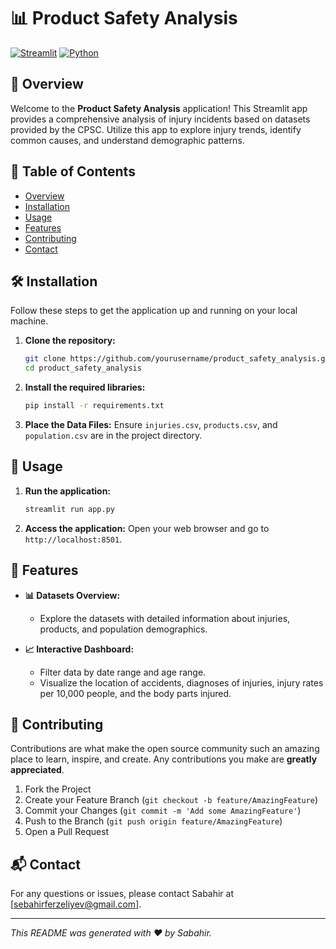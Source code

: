 # 📊  Product Safety Analysis


[![Streamlit](https://img.shields.io/badge/Streamlit-v1.36.0-brightgreen.svg)](https://streamlit.io/)
[![Python](https://img.shields.io/badge/Python-3.8+-blue.svg)](https://www.python.org/)

## 📝 Overview

Welcome to the **Product Safety Analysis** application! This Streamlit app provides a comprehensive analysis of injury incidents based on datasets provided by the CPSC. Utilize this app to explore injury trends, identify common causes, and understand demographic patterns.

## 📖 Table of Contents

- [Overview](#-overview)
- [Installation](#-installation)
- [Usage](#-usage)
- [Features](#-features)
- [Contributing](#-contributing)
- [Contact](#-contact)

## 🛠️ Installation

Follow these steps to get the application up and running on your local machine.

1. **Clone the repository:**
    ```sh
    git clone https://github.com/yourusername/product_safety_analysis.git
    cd product_safety_analysis
    ```

2. **Install the required libraries:**
    ```sh
    pip install -r requirements.txt
    ```

3. **Place the Data Files:**
    Ensure `injuries.csv`, `products.csv`, and `population.csv` are in the project directory.

## 🚀 Usage

1. **Run the application:**
    ```sh
    streamlit run app.py
    ```

2. **Access the application:**
    Open your web browser and go to `http://localhost:8501`.

## 🌟 Features

- **📊 Datasets Overview:**
  - Explore the datasets with detailed information about injuries, products, and population demographics.
  
- **📈 Interactive Dashboard:**
  - Filter data by date range and age range.
  - Visualize the location of accidents, diagnoses of injuries, injury rates per 10,000 people, and the body parts injured.

## 🤝 Contributing

Contributions are what make the open source community such an amazing place to learn, inspire, and create. Any contributions you make are **greatly appreciated**.

1. Fork the Project
2. Create your Feature Branch (`git checkout -b feature/AmazingFeature`)
3. Commit your Changes (`git commit -m 'Add some AmazingFeature'`)
4. Push to the Branch (`git push origin feature/AmazingFeature`)
5. Open a Pull Request


## 📬 Contact

For any questions or issues, please contact Sabahir at [sebahirferzeliyev@gmail.com].

---

*This README was generated with ❤️ by Sabahir.*
